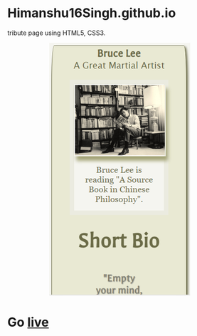 # Himanshu16Singh.github.io
tribute page using HTML5, CSS3.

<div align="center">
  <img src="images/tribute.PNG" width="auto" height="auto">
</div>

# Go [live](https://himanshu16singh.github.io/Tribute-Page/)
